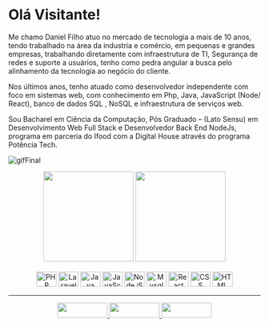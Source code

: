 # Olá Visitante!
<p>Me chamo Daniel Filho atuo no mercado de tecnologia a mais de 10 anos, tendo trabalhado na área da industria e comércio, em pequenas e grandes empresas, trabalhando diretamente com infraestrutura de TI, Segurança de redes e suporte a usuários, tenho como pedra angular a busca pelo alinhamento da tecnologia ao negócio do cliente.

Nos últimos anos, tenho atuado como desenvolvedor independente com foco em sistemas web, com conhecimento em Php, Java, JavaScript (Node/ React), banco de dados SQL , NoSQL e infraestrutura de serviços web.

Sou Bacharel em Ciência da Computação, Pós Graduado – (Lato Sensu) em Desenvolvimento Web Full Stack e Desenvolvedor Back End NodeJs, programa em parceria do Ifood com a Digital House através do programa Potência Tech.</p>

<div>

  ![gifFinal](https://user-images.githubusercontent.com/99821361/204103411-605426af-e7c0-405f-88ed-6d8e3ff6edc5.gif)


</div>

<div align="center">
<img height="180em" src="https://github-readme-stats.vercel.app/api?username=dsfilho&amp;show_icons=true&amp;theme=codeSTACKr&amp;include_all_commits=true&amp;count_private=true" style="max-width: 100%;">

<img height="180em" src="https://github-readme-stats.vercel.app/api/top-langs/?username=dsfilho&amp;layout=compact&amp;langs_count=7&amp;theme=codeSTACKr" style="max-width: 100%;">
</div>

<br>
 
<div align="center">
<img width="40" height="30" src="https://cdn.jsdelivr.net/gh/devicons/devicon/icons/php/php-original.svg" alt="PHP"/>

<img width="40" height="30" src="https://cdn.jsdelivr.net/gh/devicons/devicon/icons/laravel/laravel-plain.svg" alt="Laravel" />
          
<img width="40" height="30" src="https://cdn.jsdelivr.net/gh/devicons/devicon/icons/java/java-original.svg" alt="Java" />
          
<img width="40" height="30" src="https://cdn.jsdelivr.net/gh/devicons/devicon/icons/javascript/javascript-original.svg" alt="JavaScript" />
            
<img width="40" height="30" src="https://cdn.jsdelivr.net/gh/devicons/devicon/icons/nodejs/nodejs-original.svg" alt="Node.jS" />
          
<img width="40" height="30" src="https://cdn.jsdelivr.net/gh/devicons/devicon/icons/mysql/mysql-original.svg" alt="Mysql" />
                    
<img width="40" height="30" src="https://cdn.jsdelivr.net/gh/devicons/devicon/icons/react/react-original.svg" alt="React" />

<img width="40" height="30" src="https://cdn.jsdelivr.net/gh/devicons/devicon/icons/css3/css3-original.svg" alt="CSS" />

<img width="40" height="30" src="https://cdn.jsdelivr.net/gh/devicons/devicon/icons/html5/html5-original.svg" alt="HTML" />
</div>
         
 ---

<div align="Center">
<a href="https://www.linkedin.com/in/ddsfilho">
<img width="100" height="30" src="https://img.shields.io/badge/LinkedIn-0077B5?style=for-the-badge&logo=linkedin&logoColor=white" />
</a>
  
 <a href="https://api.whatsapp.com/send?phone=5571987875747"> 
 <img width="100" height="30" src="https://img.shields.io/badge/WhatsApp-25D366?style=for-the-badge&logo=whatsapp&logoColor=white" />
  </a>
  
 <a href="mailto:danielfilho@mesalvati.com.br">
   <img width="100" height="30" src="https://img.shields.io/badge/Gmail-D14836?style=for-the-badge&logo=gmail&logoColor=white" />
  </a>
    
</div>          

<!---
dsfilho/dsfilho is a ✨ special ✨ repository because its `README.md` (this file) appears on your GitHub profile.
You can click the Preview link to take a look at your changes.
--->
